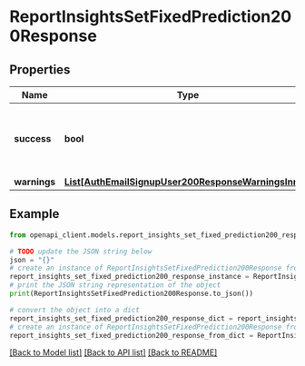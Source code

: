# ReportInsightsSetFixedPrediction200Response


## Properties

Name | Type | Description | Notes
------------ | ------------- | ------------- | -------------
**success** | **bool** | True if the prediction was successfully flagged as fixed. | [default to False]
**warnings** | [**List[AuthEmailSignupUser200ResponseWarningsInner]**](AuthEmailSignupUser200ResponseWarningsInner.md) |  | [optional] 

## Example

```python
from openapi_client.models.report_insights_set_fixed_prediction200_response import ReportInsightsSetFixedPrediction200Response

# TODO update the JSON string below
json = "{}"
# create an instance of ReportInsightsSetFixedPrediction200Response from a JSON string
report_insights_set_fixed_prediction200_response_instance = ReportInsightsSetFixedPrediction200Response.from_json(json)
# print the JSON string representation of the object
print(ReportInsightsSetFixedPrediction200Response.to_json())

# convert the object into a dict
report_insights_set_fixed_prediction200_response_dict = report_insights_set_fixed_prediction200_response_instance.to_dict()
# create an instance of ReportInsightsSetFixedPrediction200Response from a dict
report_insights_set_fixed_prediction200_response_from_dict = ReportInsightsSetFixedPrediction200Response.from_dict(report_insights_set_fixed_prediction200_response_dict)
```
[[Back to Model list]](../README.md#documentation-for-models) [[Back to API list]](../README.md#documentation-for-api-endpoints) [[Back to README]](../README.md)


